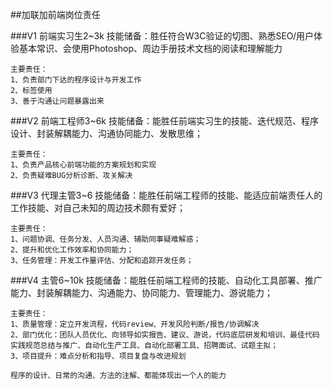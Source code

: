 ##加联加前端岗位责任

###V1 前端实习生2~3k
技能储备：胜任符合W3C验证的切图、熟悉SEO/用户体验基本常识、会使用Photoshop、周边手册技术文档的阅读和理解能力

```
主要责任：
1、负责部门下达的程序设计与开发工作
2、标签使用
3、善于沟通让问题暴露出来
```

###V2 前端工程师3~6k
技能储备：能胜任前端实习生的技能、迭代规范、程序设计、封装解耦能力、沟通协同能力、发散思维；

```
主要责任：
1、负责产品核心前端功能的方案规划和实现
2、负责疑难BUG分析诊断、攻关解决
```


###V3 代理主管3~6
技能储备：能胜任前端工程师的技能、能适应前端责任人的工作技能、对自己未知的周边技术颇有爱好；

```
主要责任：
1、问题协调、任务分发、人员沟通、辅助同事疑难解惑；
2、提升和优化工作效率和协同能力；
3、任务管理：开发工作量评估、分配和追踪开发任务；
```

###V4 主管6~10k
技能储备：能胜任前端工程师的技能、自动化工具部署、推广能力、封装解耦能力、沟通能力、协同能力、管理能力、游说能力；

```
主要责任：
1、质量管理：定立开发流程，代码review、开发风险判断/报告/协调解决
2、部门优化：团队人员优化、向领导如实报告、建议、游说，代码底层研发和培训、最佳代码实践规范总结与推广、自动化生产工具、自动化部署工具、招聘面试、试题主拟；
3、项目提升：难点分析和指导、项目复盘与改进规划
```

``程序的设计、日常的沟通、方法的注解、都能体现出一个人的能力``
